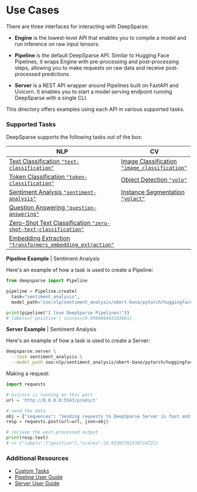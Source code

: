 # Use Cases

There are three interfaces for interacting with DeepSparse:

- **Engine** is the lowest-level API that enables you to compile a model and run inference on raw input tensors.

- **Pipeline** is the default DeepSparse API. Similar to Hugging Face Pipelines, it wraps Engine with pre-processing and post-processing steps, allowing you to make requests on raw data and receive post-processed predictions.

- **Server** is a REST API wrapper around Pipelines built on FastAPI and Uvicorn. It enables you to start a model serving endpoint running DeepSparse with a single CLI.

This directory offers examples using each API in various supported tasks. 

### Supported Tasks

DeepSparse supports the following tasks out of the box:

|          NLP          |            CV             |
|-----------------------|---------------------------|
| [Text Classification `"text-classification"`](use-cases/nlp/text-classification.md)     | [Image Classification `"image_classification"`](use-cases/cv/image-classification.md)     |
| [Token Classification `"token-classification"`](use-cases/nlp/token-classification.md)  | [Object Detection `"yolo"`](use-cases/cv/object-detection-yolov5.md)    |
| [Sentiment Analysis `"sentiment-analysis"`](use-cases/nlp/sentiment-analysis.md)        | [Instance Segmentation `"yolact"`](image-segmentation-yolact.md)        |
| [Question Answering `"question-answering"`](use-cases/nlp/question-answering.md)        |                                                                         |
| [Zero-Shot Text Classification `"zero-shot-text-classification"`](use-cases/nlp/zero-shot-text-classification.md) |                                               |
| [Embedding Extraction `"transformers_embedding_extraction"`](use-cases/nlp/transformers-embedding-extraction.md) |                                               |

**Pipeline Example** | Sentiment Analysis

Here's an example of how a task is used to create a Pipeline:

```python
from deepsparse import Pipeline

pipeline = Pipeline.create(
  task="sentiment_analysis",
  model_path="zoo:nlp/sentiment_analysis/obert-base/pytorch/huggingface/sst2/pruned90_quant-none")

print(pipeline("I love DeepSparse Pipelines!"))
# labels=['positive'] scores=[0.998009443283081]
```

**Server Example** | Sentiment Analysis

Here's an example of how a task is used to create a Server:

```bash
deepsparse.server \
  --task sentiment_analysis \
  --model_path zoo:nlp/sentiment_analysis/obert-base/pytorch/huggingface/sst2/pruned90_quant-none
```

Making a request:

```python
import requests

# Uvicorn is running on this port
url = 'http://0.0.0.0:5543/predict'

# send the data
obj = {"sequences": "Sending requests to DeepSparse Server is fast and easy!"}
resp = requests.post(url=url, json=obj)

# recieve the post-processed output
print(resp.text)
# >> {"labels":["positive"],"scores":[0.9330279231071472]}
```

### Additional Resources

- [Custom Tasks](../user-guide/deepsparse-pipelines.md#custom-use-case)
- [Pipeline User Guide](../user-guide/deepsparse-pipelines.md)
- [Server User Guide](../user-guide/deepsparse-server.md)

